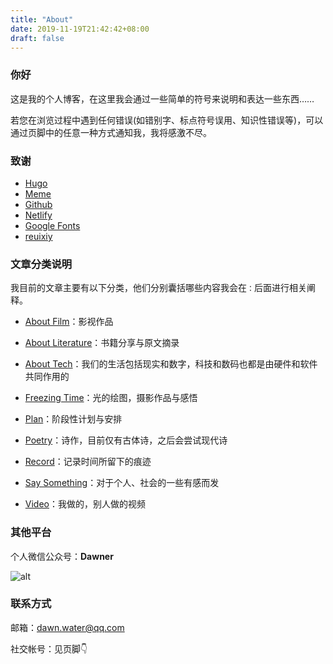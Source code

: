 ```yaml
---
title: "About"
date: 2019-11-19T21:42:42+08:00
draft: false
---
```


### 你好

这是我的个人博客，在这里我会通过一些简单的符号来说明和表达一些东西……

若您在浏览过程中遇到任何错误(如错别字、标点符号误用、知识性错误等)，可以通过页脚中的任意一种方式通知我，我将感激不尽。

### 致谢

- [Hugo](https://gohugo.io/)
- [Meme](https://themes.gohugo.io/hugo-theme-meme/)
- [Github](https://github.com/)
- [Netlify](https://app.netlify.com/)
- [Google Fonts](https://fonts.google.com/)
- [reuixiy](https://io-oi.me/)

### 文章分类说明

我目前的文章主要有以下分类，他们分别囊括哪些内容我会在`：`后面进行相关阐释。

- [About Film](https://dawner.top/categories/about-film/)：影视作品

- [About Literature](https://dawner.top/categories/about-literature/)：书籍分享与原文摘录

- [About Tech](https://dawner.top/categories/about-tech/)：我们的生活包括现实和数字，科技和数码也都是由硬件和软件共同作用的

- [Freezing Time](https://dawner.top/categories/freezing-time/)：光的绘图，摄影作品与感悟

- [Plan](https://dawner.top/categories/plan/)：阶段性计划与安排

- [Poetry](https://dawner.top/categories/poetry/)：诗作，目前仅有古体诗，之后会尝试现代诗
- [Record](https://dawner.top/categories/record/)：记录时间所留下的痕迹

- [Say Something](https://dawner.top/categories/say-something/)：对于个人、社会的一些有感而发

- [Video](https://dawner.top/categories/video/)：我做的，别人做的视频

### 其他平台

个人微信公众号：**Dawner**

![alt](https://dawnblog-1300625500.cos.ap-guangzhou.myqcloud.com/images/20200307163758.png "扫码即可关注")

### 联系方式

邮箱：dawn.water@qq.com

社交帐号：见页脚👇

